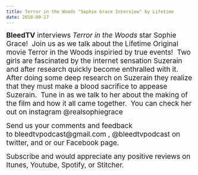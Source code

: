 ```yaml
---
title: Terror in the Woods "Sophie Grace Interview" by Lifetime
date: 2018-09-27
---
```


<p><span style="font-size:14pt;"><strong>BleedTV</strong> interviews <em>Terror in the Woods</em> star Sophie Grace!  Join us as we talk about the Lifetime Original movie Terror in the Woods inspiried by true events!  Two girls are fascinated by the internet sensation Suzerain and after research quickly become enthralled with it.  After doing some deep research on Suzerain they realize that they must make a blood sacrifice to appease Suzerain.  Tune in as we talk to her about the making of the film and how it all came together.  You can check her out on instagram @realsophiegrace </span></p>
<p><span style="font-size:14pt;">Send us your comments and feedback to bleedtvpodcast@gmail.com , @bleedtvpodcast on twitter, and or our Facebook page. </span></p>
<p><span style="font-size:14pt;">Subscribe and would appreciate any positive reviews on Itunes, Youtube, Spotify, or Stitcher.</span></p>